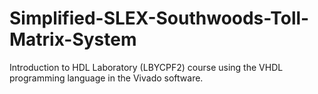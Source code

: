 # Simplified-SLEX-Southwoods-Toll-Matrix-System
Introduction to HDL Laboratory (LBYCPF2) course using the VHDL programming language in the Vivado software.
